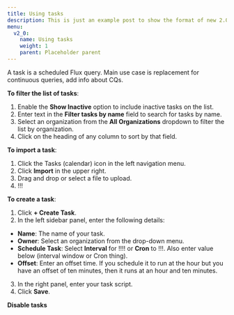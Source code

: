 ```yaml
---
title: Using tasks
description: This is just an example post to show the format of new 2.0 posts
menu:
  v2_0:
    name: Using tasks
    weight: 1
    parent: Placeholder parent
---
```

A task is a scheduled Flux query. Main use case is replacement for continuous queries, add info about CQs.

**To filter the list of tasks**:

1. Enable the **Show Inactive** option to include inactive tasks on the list.
2. Enter text in the **Filter tasks by name** field to search for tasks by name.
3. Select an organization from the **All Organizations** dropdown to filter the list by organization.
4. Click on the heading of any column to sort by that field.

**To import a task**:

1. Click the Tasks (calendar) icon in the left navigation menu.
2. Click **Import** in the upper right.
3. Drag and drop or select a file to upload.
4. !!!

**To create a task**:

1. Click **+ Create Task**.
2. In the left sidebar panel, enter the following details:
  * **Name**: The name of your task.
  * **Owner**: Select an organization from the drop-down menu.
  * **Schedule Task**: Select **Interval** for !!!! or **Cron** to !!!. Also enter value below (interval window or Cron thing).
  * **Offset**: Enter an offset time. If you schedule it to run at the hour but you have an offset of ten minutes, then it runs at an hour and ten minutes.
3. In the right panel, enter your task script.
4. Click **Save**.


**Disable tasks**
